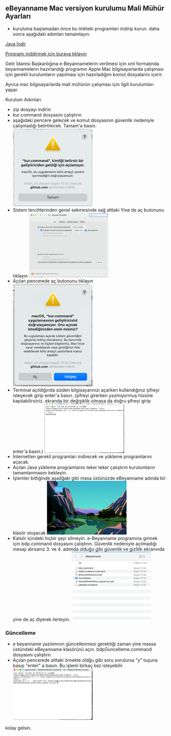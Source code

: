 ## eBeyanname Mac versiyon kurulumu Mali Mühür Ayarları

- kuruluma başlamadan önce bu linkteki programları indirip kurun. daha sonra aşağıdaki adımları tamamlayın.

[Java İndir](https://drive.google.com/u/0/uc?id=1wPutXX40gJJevRRwnOuL2blzJt9e0dRx&export=download&confirm=t)

[Programı inddirmek için buraya tıklayın](https://github.com/furkanarici/eBynMac/archive/refs/heads/main.zip)

Gelir İdaresi Başkanlığına e-Beyannamelerin verilmesi için xml formatında beyannamelerin hazırlandığı programın Apple Mac bilgisayarlarda çalışması için gerekli kurulumların yapılması için hazırladığım komut dosyalarını içerir.

Ayrıca mac bilgisayarlarda mali mühürün çalışması için ilgili kurulumları yapar.

Kurulum Adımları

- zip dosyayı indirin
- kur.command dosyasını çalıştırın
- aşağıdaki pencere gelecek ve komut dosyasının güvenlik nedeniyle çalışmadığı belirtilecek. Tamam'a basın.
  <img src="assets/1.png" width="250">
- Sistem tercihlerinden genel sekmesinde sağ alttaki Yine de aç butonunu tıklayın
  <img src="assets/2.png" width="250">
- Açılan pencerede aç butonunu tıklayın
  <img src="assets/3.png" width="250">
- Terminal açıldığında sizden bilgisayarınızı açarken kullandığınız şifreyi isteyecek girip enter'a basın. (şifreyi girerken yazmıyormuş hissine kapılabilirsiniz. ekranda bir değişiklik olmasa da doğru şifreyi girip enter'a basın.)
  <img src="assets/4.png" width="250">
- İnternetten gerekli programları indirecek ve yükleme programlarını açacak.
- Açılan Java yükleme programlarını teker teker çalıştırın kurulumların tamamlanmasını bekleyin.
- İşlemler bittiğinde aşadğaki gibi masa üstünüzde eBeyanname adında bir klasör oluşacak
  <img src="assets/8.png" width="250">
- Kalsör içindeki hiçbir şeyi silmeyin. e-Beyanname programına girmek için bdp.command dosyasını çalıştırın. Güvenlik nedeniyle açılmadığı mesajı alırsanız 3. ve 4. adımda olduğu gibi güvenlik ve gizlilik ekranında yine de aç diyerek ilerleyin.
  <img src="assets/9.png" width="250">

### Güncelleme

- e beyanname yazılımının güncellenmesi gerektiği zaman yine massa üstündeki eBeyanname klasörünü açın. bdpGuncelleme.command dosyasını çalıştırn.
- Açılan pencerede alttaki örnekte oldğu gibi soru sorulursa "y" tuşuna basıp "enter" a basın. Bu işlemi birkaç kez isteyebilir.
  <img src="assets/10.png" width="250">

kolay gelsin.
